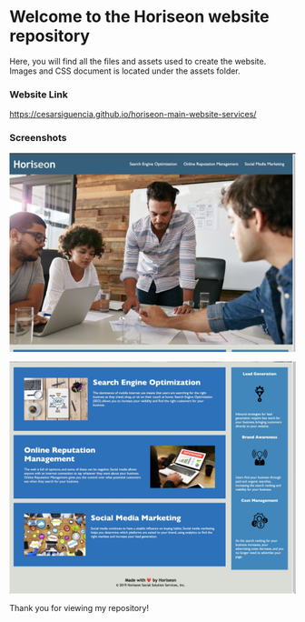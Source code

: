 # Welcome to the Horiseon website repository

Here, you will find all the files and assets used to create the website. Images and CSS document is located under the assets folder.


### Website Link
https://cesarsiguencia.github.io/horiseon-main-website-services/

### Screenshots 
![Screenshot 1](/assets/screenshots/screenshot-top-part.jpeg)

![Screenshot 2](/assets/screenshots/screenshot-bottom-part.jpeg)

Thank you for viewing my repository!
